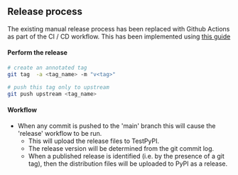 ## Release process

The existing manual release process has been replaced with Github Actions as part of the CI / CD workflow.
This has been implemented using [this guide](https://packaging.python.org/en/latest/guides/publishing-package-distribution-releases-using-github-actions-ci-cd-workflows/)

#### Perform the release

```bash
# create an annotated tag
git tag  -a <tag_name> -m "v<tag>"

# push this tag only to upstream
git push upstream <tag_name>
```

#### Workflow

- When any commit is pushed to the 'main' branch this will cause the 'release' workflow to be run.
  - This will upload the release files to TestPyPI.
  - The release version will be determined from the git commit log.
  - When a published release is identified (i.e. by the presence of a git tag), then the distribution files will
    be uploaded to PyPI as a release.
